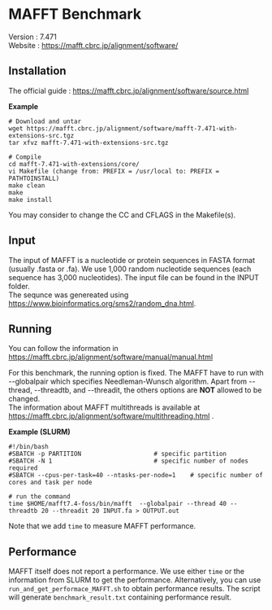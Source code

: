 # MAFFT Benchmark

Version : 7.471  
Website : https://mafft.cbrc.jp/alignment/software/  

## Installation

The official guide : https://mafft.cbrc.jp/alignment/software/source.html

**Example**

```
# Download and untar
wget https://mafft.cbrc.jp/alignment/software/mafft-7.471-with-extensions-src.tgz
tar xfvz mafft-7.471-with-extensions-src.tgz

# Compile
cd mafft-7.471-with-extensions/core/
vi Makefile (change from: PREFIX = /usr/local to: PREFIX = PATHTOINSTALL)
make clean
make
make install
```

You may consider to change the CC and CFLAGS in the Makefile(s).

## Input

The input of MAFFT is a nucleotide or protein sequences in FASTA format (usually .fasta or .fa). We use 1,000 random nucleotide sequences (each sequence has 3,000 nucleotides). The input file can be found in the INPUT folder.  
The sequnce was genereated using https://www.bioinformatics.org/sms2/random_dna.html.

## Running

You can follow the information in https://mafft.cbrc.jp/alignment/software/manual/manual.html  

For this benchmark, the running option is fixed. The MAFFT have to run with --globalpair which specifies Needleman-Wunsch algorithm. Apart from --thread, --threadtb, and --threadit, the others options are **NOT** allowed to be changed.  
The information about MAFFT multithreads is available at https://mafft.cbrc.jp/alignment/software/multithreading.html .

**Example (SLURM)**
```
#!/bin/bash
#SBATCH -p PARTITION                    # specific partition
#SBATCH -N 1                            # specific number of nodes required
#SBATCH --cpus-per-task=40 --ntasks-per-node=1    # specific number of cores and task per node

# run the command
time $HOME/mafft7.4-foss/bin/mafft  --globalpair --thread 40 --threadtb 20 --threadit 20 INPUT.fa > OUTPUT.out

```
Note that we add `time` to measure MAFFT performance.  

## Performance 
MAFFT itself does not report a performance. We use either `time` or the information from SLURM to get the performance. Alternatively, you can use 
`run_and_get_performace_MAFFT.sh` to obtain performance results. The script will generate `benchmark_result.txt` containing performance result.
